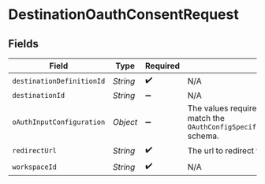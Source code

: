 # DestinationOauthConsentRequest


## Fields

| Field                                                                                                                                                              | Type                                                                                                                                                               | Required                                                                                                                                                           | Description                                                                                                                                                        |
| ------------------------------------------------------------------------------------------------------------------------------------------------------------------ | ------------------------------------------------------------------------------------------------------------------------------------------------------------------ | ------------------------------------------------------------------------------------------------------------------------------------------------------------------ | ------------------------------------------------------------------------------------------------------------------------------------------------------------------ |
| `destinationDefinitionId`                                                                                                                                          | *String*                                                                                                                                                           | :heavy_check_mark:                                                                                                                                                 | N/A                                                                                                                                                                |
| `destinationId`                                                                                                                                                    | *String*                                                                                                                                                           | :heavy_minus_sign:                                                                                                                                                 | N/A                                                                                                                                                                |
| `oAuthInputConfiguration`                                                                                                                                          | *Object*                                                                                                                                                           | :heavy_minus_sign:                                                                                                                                                 | The values required to configure OAuth flows. The schema for this must match the `OAuthConfigSpecification.oauthUserInputFromConnectorConfigSpecification` schema. |
| `redirectUrl`                                                                                                                                                      | *String*                                                                                                                                                           | :heavy_check_mark:                                                                                                                                                 | The url to redirect to after getting the user consent                                                                                                              |
| `workspaceId`                                                                                                                                                      | *String*                                                                                                                                                           | :heavy_check_mark:                                                                                                                                                 | N/A                                                                                                                                                                |